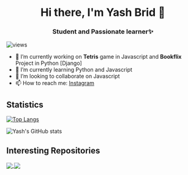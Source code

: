 <h1 align=center> Hi there, I'm Yash Brid 👋</h1>
<h3 align=center> Student and Passionate learner✨</h3>

<p align="left"> <img src="https://komarev.com/ghpvc/?username=yashbrid03&color=orange" alt="views" /> </p>

- 🔭 I’m currently working on <b>Tetris</b> game in Javascript and <b>Bookflix</b> Project in Python [Django]
- 🌱 I’m currently learning Python and Javascript 
- 👯 I’m looking to collaborate on Javascript
- 📫 How to reach me: [Instagram](https://www.instagram.com/yashbrid04/)

<h2>Statistics</h2>

[![Top Langs](https://github-readme-stats.vercel.app/api/top-langs/?username=yashbrid03&layout=compact&theme=synthwave)](https://github.com/yashbrid03?tab=repositories)

![Yash's GitHub stats](https://github-readme-stats.vercel.app/api?username=yashbrid03&show_icons=true&theme=synthwave&hide=contribs,prs)

<h2>Interesting Repositories</h2>

<a href="https://github.com/yashbrid03/Budget-calculator" style="width:50%">
  <img align="center" src="https://github-readme-stats.vercel.app/api/pin/?username=yashbrid03&repo=Budget-calculator&theme=radical" />
</a>
<a href="https://github.com/yashbrid03/Drumpad-in-java" style="width:50%">
  <img align="center" src="https://github-readme-stats.vercel.app/api/pin/?username=yashbrid03&repo=Drumpad-in-java&theme=radical" />
</a>
